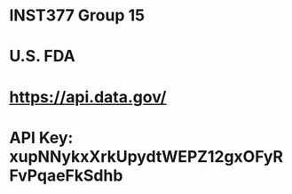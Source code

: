 # INST377 Group 15
# U.S. FDA
# https://api.data.gov/
# API Key: xupNNykxXrkUpydtWEPZ12gxOFyRFvPqaeFkSdhb
